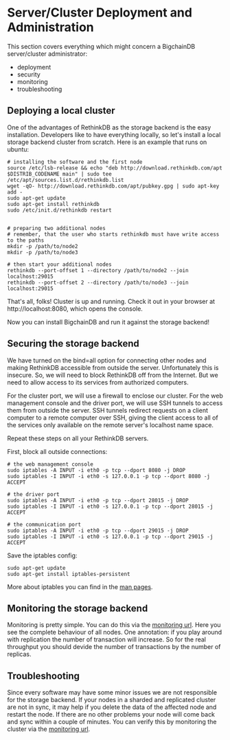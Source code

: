 # Server/Cluster Deployment and Administration
This section covers everything which might concern a BigchainDB server/cluster administrator:
* deployment
* security
* monitoring
* troubleshooting



## Deploying a local cluster
One of the advantages of RethinkDB as the storage backend is the easy installation. Developers like to have everything locally, so let's install a local storage backend cluster from scratch.
Here is an example that runs on ubuntu:

    # installing the software and the first node
    source /etc/lsb-release && echo "deb http://download.rethinkdb.com/apt $DISTRIB_CODENAME main" | sudo tee /etc/apt/sources.list.d/rethinkdb.list
    wget -qO- http://download.rethinkdb.com/apt/pubkey.gpg | sudo apt-key add -
    sudo apt-get update
    sudo apt-get install rethinkdb
    sudo /etc/init.d/rethinkdb restart


    # preparing two additional nodes
    # remember, that the user who starts rethinkdb must have write access to the paths
    mkdir -p /path/to/node2
    mkdir -p /path/to/node3

    # then start your additional nodes
    rethinkdb --port-offset 1 --directory /path/to/node2 --join localhost:29015
    rethinkdb --port-offset 2 --directory /path/to/node3 --join localhost:29015

That's all, folks! Cluster is up and running. Check it out in your browser at http://localhost:8080, which opens the console.

Now you can install BigchainDB and run it against the storage backend!

## Securing the storage backend
We have turned on the bind=all option for connecting other nodes and making RethinkDB accessible from outside the server. Unfortunately this is insecure. So, we will need to block RethinkDB off from the Internet. But we need to allow access to its services from authorized computers.

For the cluster port, we will use a firewall to enclose our cluster. For the web management console and the driver port, we will use SSH tunnels to access them from outside the server. SSH tunnels redirect requests on a client computer to a remote computer over SSH, giving the client access to all of the services only available on the remote server's localhost name space.

Repeat these steps on all your RethinkDB servers.

First, block all outside connections:

    # the web management console
    sudo iptables -A INPUT -i eth0 -p tcp --dport 8080 -j DROP
    sudo iptables -I INPUT -i eth0 -s 127.0.0.1 -p tcp --dport 8080 -j ACCEPT

    # the driver port
    sudo iptables -A INPUT -i eth0 -p tcp --dport 28015 -j DROP
    sudo iptables -I INPUT -i eth0 -s 127.0.0.1 -p tcp --dport 28015 -j ACCEPT

    # the communication port
    sudo iptables -A INPUT -i eth0 -p tcp --dport 29015 -j DROP
    sudo iptables -I INPUT -i eth0 -s 127.0.0.1 -p tcp --dport 29015 -j ACCEPT

Save the iptables config:

    sudo apt-get update
    sudo apt-get install iptables-persistent

More about iptables you can find in the [man pages](http://linux.die.net/man/8/iptables).

## Monitoring the storage backend
Monitoring is pretty simple. You can do this via the [monitoring url](http://localhost:8080). Here you see the complete behaviour of all nodes.
One annotation: if you play around with  replication the number of transaction will increase. So for the real throughput you should devide the number of transactions by the number of replicas.

## Troubleshooting
Since every software may have some minor issues we are not responsible for the storage backend.
If your nodes in a sharded and replicated cluster are not in sync, it may help if you delete the data of the affected node and restart the node. If there are no other problems your node will come back and sync within a couple of minutes. You can verify this by monitoring the cluster via the [monitoring url](http://localhost:8080).
